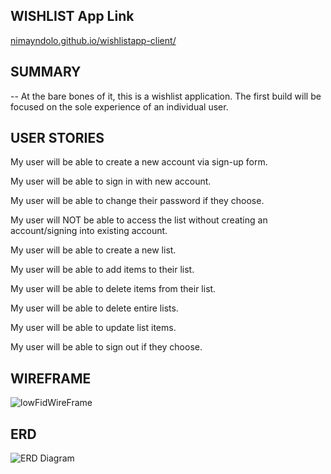 ## WISHLIST App Link

[nimayndolo.github.io/wishlistapp-client/](url)

## SUMMARY

-- At the bare bones of it, this is a wishlist application. The first build will be focused on the sole experience of an individual user.

## USER STORIES

My user will be able to create a new account via sign-up form.

My user will be able to sign in with new account.

My user will be able to change their password if they choose.

My user will NOT be able to access the list without creating an account/signing into existing account.

My user will be able to create a new list.

My user will be able to add items to their list.

My user will be able to delete items from their list.

My user will be able to delete entire lists.

My user will be able to update list items.

My user will be able to sign out if they choose.


## WIREFRAME

![lowFidWireFrame](https://user-images.githubusercontent.com/15839929/117576184-db02e780-b0b2-11eb-8a00-7a647bfaa9c0.png)

## ERD

![ERD Diagram](https://user-images.githubusercontent.com/15839929/117576574-7c3e6d80-b0b4-11eb-93cd-eea666723fe1.jpg)


